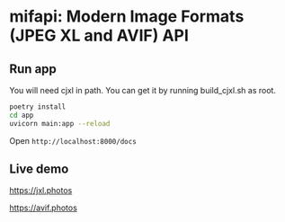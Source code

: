 # mifapi: Modern Image Formats (JPEG XL and AVIF) API

## Run app

You will need cjxl in path. You can get it by running build_cjxl.sh as root.

```sh
poetry install
cd app
uvicorn main:app --reload
```

Open `http://localhost:8000/docs`

## Live demo

https://jxl.photos

https://avif.photos